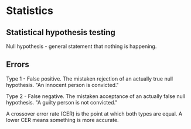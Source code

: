 # Statistics


## Statistical hypothesis testing

Null hypothesis - general statement that nothing is happening.


## Errors

Type 1 - False positive. The mistaken rejection of an actually true null hypothesis. "An innocent person is convicted."

Type 2 - False negative. The mistaken acceptance of an actually false null hypothesis. "A guilty person is not convicted."

A crossover error rate (CER) is the point at which both types are equal. A lower CER means something is more accurate.